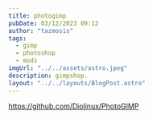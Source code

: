 ```yaml
---
title: photogimp
pubDate: 03/12/2023 09:12
author: "tazmosis"
tags:
  - gimp
  - photoshop
  - mods
imgUrl: "../../assets/astro.jpeg"
description: gimpshop.
layout: "../../layouts/BlogPost.astro"
---
```


https://github.com/Diolinux/PhotoGIMP
